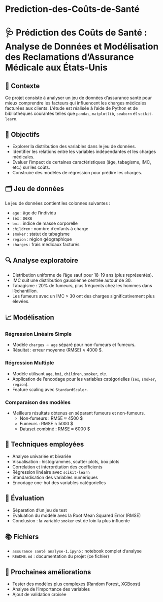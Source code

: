 # Prediction-des-Coûts-de-Santé


# 🩺 Prédiction des Coûts de Santé : Analyse de Données et Modélisation des Reclamations d’Assurance Médicale aux États-Unis

## 📌 Contexte
Ce projet consiste à analyser un jeu de données d’assurance santé pour mieux comprendre les facteurs qui influencent les charges médicales facturées aux clients. L’étude est réalisée à l’aide de Python et de bibliothèques courantes telles que `pandas`, `matplotlib`, `seaborn` et `scikit-learn`.

## 🎯 Objectifs
- Explorer la distribution des variables dans le jeu de données.
- Identifier les relations entre les variables indépendantes et les charges médicales.
- Évaluer l’impact de certaines caractéristiques (âge, tabagisme, IMC, etc.) sur les coûts.
- Construire des modèles de régression pour prédire les charges.

## 🗂️ Jeu de données
Le jeu de données contient les colonnes suivantes :
- `age` : âge de l’individu
- `sex` : sexe
- `bmi` : indice de masse corporelle
- `children` : nombre d’enfants à charge
- `smoker` : statut de tabagisme
- `region` : région géographique
- `charges` : frais médicaux facturés

## 🔍 Analyse exploratoire
- Distribution uniforme de l’âge sauf pour 18-19 ans (plus représentés).
- IMC suit une distribution gaussienne centrée autour de 30.
- Tabagisme : 20% de fumeurs, plus fréquents chez les hommes dans l’échantillon.
- Les fumeurs avec un IMC > 30 ont des charges significativement plus élevées.

## 📈 Modélisation
### Régression Linéaire Simple
- Modèle `charges ~ age` séparé pour non-fumeurs et fumeurs.
- Résultat : erreur moyenne (RMSE) ≈ 4000 $.

### Régression Multiple
- Modèle utilisant `age`, `bmi`, `children`, `smoker`, etc.
- Application de l’encodage pour les variables catégorielles (`sex`, `smoker`, `region`).
- Feature scaling avec `StandardScaler`.

### Comparaison des modèles
- Meilleurs résultats obtenus en séparant fumeurs et non-fumeurs.
  - Non-fumeurs : RMSE ≈ 4500 $
  - Fumeurs : RMSE ≈ 5000 $
  - Dataset combiné : RMSE ≈ 6000 $

## 🔧 Techniques employées
- Analyse univariée et bivariée
- Visualisation : histogrammes, scatter plots, box plots
- Corrélation et interprétation des coefficients
- Régression linéaire avec `scikit-learn`
- Standardisation des variables numériques
- Encodage one-hot des variables catégorielles

## 🧪 Évaluation
- Séparation d’un jeu de test
- Évaluation du modèle avec la Root Mean Squared Error (RMSE)
- Conclusion : la variable `smoker` est de loin la plus influente

## 📚 Fichiers
- `assurance santé analyse-1.ipynb` : notebook complet d’analyse
- `README.md` : documentation du projet (ce fichier)

## 🚀 Prochaines améliorations
- Tester des modèles plus complexes (Random Forest, XGBoost)
- Analyse de l’importance des variables
- Ajout de validation croisée



